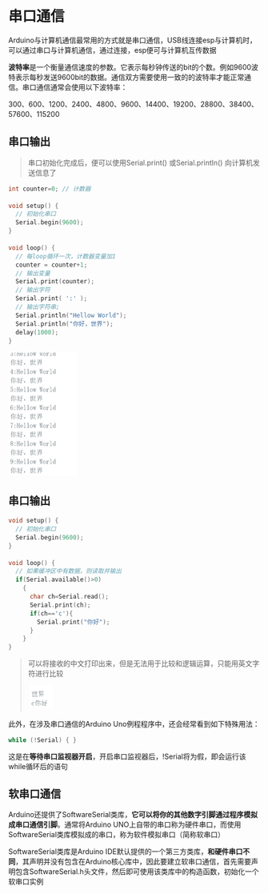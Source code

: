 # 串口通信

Arduino与计算机通信最常用的方式就是串口通信，USB线连接esp与计算机时，可以通过串口与计算机通信，通过连接，esp便可与计算机互传数据

**波特率**是一个衡量通信速度的参数。它表示每秒钟传送的bit的个数。例如9600波特表示每秒发送9600bit的数据。通信双方需要使用一致的的波特率才能正常通信。串口通信通常会使用以下波特率：

300、600、1200、2400、4800、9600、14400、19200、28800、38400、57600、115200

## 串口输出

> 串口初始化完成后，便可以使用Serial.print() 或Serial.println() 向计算机发送信息了

```c++
int counter=0; // 计数器

void setup() {
  // 初始化串口
  Serial.begin(9600);
}

void loop() {
  // 每loop循环一次，计数器变量加1
  counter = counter+1;
  // 输出变量
  Serial.print(counter);
  // 输出字符
  Serial.print( ':' );
  // 输出字符串;
  Serial.println("Hellow World");
  Serial.println("你好，世界");
  delay(1000);
}
```

<img src="img/串口通信/image-20230420190212024.png" alt="image-20230420190212024" style="zoom: 50%;" />

## 串口输出

```c++
void setup() {
  // 初始化串口
  Serial.begin(9600);
}

void loop() {
  // 如果缓冲区中有数据，则读取并输出
  if(Serial.available()>0)
    {
      char ch=Serial.read();
      Serial.print(ch);
      if(ch=='c'){
        Serial.print("你好");
      }
    }
}
```

> 可以将接收的中文打印出来，但是无法用于比较和逻辑运算，只能用英文字符进行比较
>
> <img src="img/串口通信/image-20230420194941222.png" alt="image-20230420194941222" style="zoom:50%;" />

此外，在涉及串口通信的Arduino Uno例程程序中，还会经常看到如下特殊用法：

```c
while (!Serial) { }
```

这是在**等待串口监视器开启**，开启串口监视器后，!Serial将为假，即会运行该while循环后的语句

## 软串口通信

Arduino还提供了SoftwareSerial类库，**它可以将你的其他数字引脚通过程序模拟成串口通信引脚**。通常将Arduino UNO上自带的串口称为硬件串口，而使用SoftwareSerial类库模拟成的串口，称为软件模拟串口（简称软串口）

SoftwareSerial类库是Arduino IDE默认提供的一个第三方类库，**和硬件串口不同**，其声明并没有包含在Arduino核心库中，因此要建立软串口通信，首先需要声明包含SoftwareSerial.h头文件，然后即可使用该类库中的构造函数，初始化一个软串口实例

